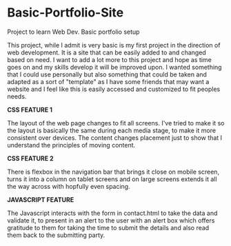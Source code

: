 # Basic-Portfolio-Site
Project to learn Web Dev. Basic portfolio setup

This project, while I admit is very basic is my first project in the direction of web development. It is a site that can be easily added to and changed based on need.
I want to add a lot more to this project and hope as time goes on and my skills develop it will be improved upon. I wanted something that I could use personally but also
something that could be taken and adapted as a sort of "template" as I have some friends that may want a website and I feel like this is easily accessed and customized to
fit peoples needs.


<b>CSS FEATURE 1</b>

The layout of the web page changes to fit all screens. I've tried to make it so the layout is basically the same during each media stage, to make it more consistent over
devices. The content changes placement just to show that I understand the principles of moving content.

<b>CSS FEATURE 2</b>

There is flexbox in the navigation bar that brings it close on mobile screen, turns it into a column on tablet screens and on large screens extends it all the way across
with hopfully even spacing.

<b>JAVASCRIPT FEATURE</b>

The Javascript interacts with the form in contact.html to take the data and validate it, to present in an alert to the user with an alert box which offers gratitude to them
for taking the time to submit the details and also read them back to the submitting party.
